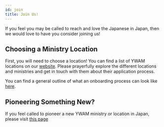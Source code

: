 ```yaml
---
id: join
title: Join Us!
---
```


If you feel you may be called to reach and love the Japanese in Japan, then we would love to have you consider joining us!

## Choosing a Ministry Location

First, you will need to choose a location! You can find a list of YWAM locations on our [website](https://www.ywamjapan.org/). Please prayerfully explore the different locations and ministries and get in touch with them about their application process.

You can find a general outline of what an onboarding process can look like [here](onboarding.md).

## Pioneering Something New?

If you feel called to pioneer a new YWAM ministry or location in Japan, please visit [this page](../ministries/pioneering.md)
